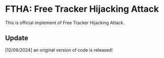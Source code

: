 # FTHA: Free Tracker Hijacking Attack

This is official implement of Free Tracker Hijacking Attack.

## Update

[12/08/2024] an original version of code is released!
